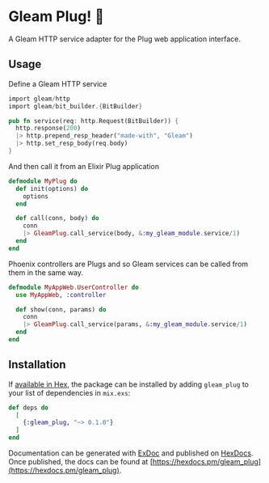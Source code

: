 # Gleam Plug! 🔌

A Gleam HTTP service adapter for the Plug web application interface.

## Usage

Define a Gleam HTTP service

```rust
import gleam/http
import gleam/bit_builder.{BitBuilder}

pub fn service(req: http.Request(BitBuilder)) {
  http.response(200)
  |> http.prepend_resp_header("made-with", "Gleam")
  |> http.set_resp_body(req.body)
}
```

And then call it from an Elixir Plug application

```elixir
defmodule MyPlug do
  def init(options) do
    options
  end

  def call(conn, body) do
    conn
    |> GleamPlug.call_service(body, &:my_gleam_module.service/1)
  end
end
```

Phoenix controllers are Plugs and so Gleam services can be called from them
in the same way.

```elixir
defmodule MyAppWeb.UserController do
  use MyAppWeb, :controller

  def show(conn, params) do
    conn
    |> GleamPlug.call_service(params, &:my_gleam_module.service/1)
  end
end
```

## Installation

If [available in Hex](https://hex.pm/docs/publish), the package can be installed
by adding `gleam_plug` to your list of dependencies in `mix.exs`:

```elixir
def deps do
  [
    {:gleam_plug, "~> 0.1.0"}
  ]
end
```

Documentation can be generated with [ExDoc](https://github.com/elixir-lang/ex_doc)
and published on [HexDocs](https://hexdocs.pm). Once published, the docs can
be found at [https://hexdocs.pm/gleam_plug](https://hexdocs.pm/gleam_plug).
